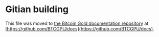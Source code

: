 Gitian building
================

This file was moved to [the Bitcoin Gold documentation repository](https://github.com/BTCGPU/docs/blob/master/gitian-building.md) at [https://github.com/BTCGPU/docs](https://github.com/BTCGPU/docs).
